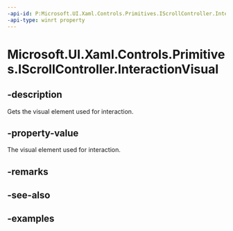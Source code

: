 ```yaml
---
-api-id: P:Microsoft.UI.Xaml.Controls.Primitives.IScrollController.InteractionVisual
-api-type: winrt property
---
```


# Microsoft.UI.Xaml.Controls.Primitives.IScrollController.InteractionVisual

<!--
public Windows.UI.Composition.Visual InteractionVisual { get; }
-->

## -description

Gets the visual element used for interaction.

## -property-value

The visual element used for interaction.

## -remarks

## -see-also

## -examples

